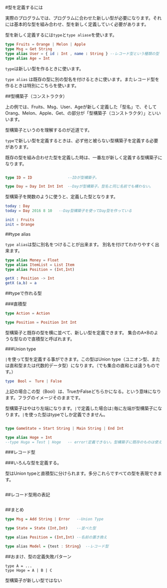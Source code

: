 #型を定義するには

実際のプログラムでは、プログラムに合わせた新しい型が必要になります。それには基本的な型を組み合わせ、型を新しく定義していく必要があります。


型を新しく定義するには`type`と`type aliase`を使います。

```elm
type Fruits = Orange | Melon | Apple
type Msg = Get String
type alias User = { id : Int , name : String } --レコード型という種類の型
type alias Age = Int
```

`type`は新しい型を作るときに使います。

`type alias` は既存の型に別の型名を付けるときに使います。またレコード型を作るときは特別にこちらを使います。

##型構築子（コンストラクタ）

上の例では、Fruits、Msg、User、Ageが新しく定義した「型名」で、そしてOrang、Melon、Apple、Get、の部分が「型構築子（コンストラクタ）」といいいます。

型構築子というのを理解するのが近道です。

`type`で新しい型を定義するときは、必ず他と被らない型構築子を定義する必要があります。

既存の型を組み合わせた型を定義した時は、一番左が新しく定義する型構築子になります。

```elm

type ID = ID                --IDが型構築子。

type Day = Day Int Int Int  --Dayが型構築子。型名と同じ名前でも構わない。

```

型構築子を関数のように使うと、定義した型となります。

```elm
today : Day
today = Day 2016 8 10   --Day型構築子を使ってDay型を作っている

init : Fruits
init = Orange           
```

##type alias

`type alias`は型に別名をつけることが出来ます。
別名を付けてわかりやすく出来ます。

```elm
type alias Money = Float
type alias ItemList = List Item
type alias Position = (Int,Int)

getX : Position -> Int
getX (a,b) = a
```

##typeで作れる型

###直積型

```elm
type Action = Action

type Position = Position Int Int
```

型構築子と既存の型を横に並べて、新しい型を定義できます。
集合のA×Bのような型なので直積型と呼ばれます。

###Union type

`|`を使って型を定義する事ができます。この型はUnion type（ユニオン型、または直和型または代数的データ型）になります。（でも集合の直和とは違うものです。）

```elm
type　Bool =　Ture | False
```

上記の場合この型（Bool）は、TrueかFalseどちらかになる。という意味になります。フラグのイメージそのままです。

型構築子はやはり左端になります。`|`で定義した場合は`|`毎に左端が型構築子になります。`|`を使った型はtypeでしか定義できません。

```elm

type GameState = Start String | Main String | End Int

type alias Hoge = Int
--type Huga = Test | Hoge   -- error!定義できない。型構築子に既存のものは使えない。
```




###レコード型

###いろんな型を定義する。

型はUnion typeと直積型に分けられます。多分これらですべての型を表現できます。

```

```

##レコード型用の表記

```

```


##まとめ

```hs
type Msg = Add String | Error   --Union Type

type State = State (Int,Int)    --並べた型

type alias Position = (Int,Int) --名前の置き換え

type alias Model = {test : String}  --レコード型

```

##おまけ、型の定義失敗パターン

```
type A = ...
type Hoge = A | B | C
```

型構築子が新しい型ではない
